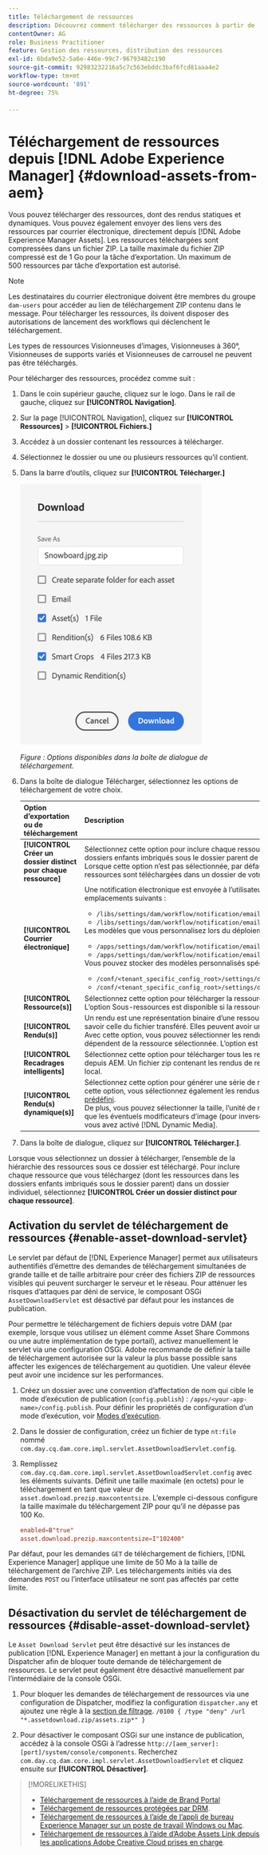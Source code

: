 ```yaml
---
title: Téléchargement de ressources
description: Découvrez comment télécharger des ressources à partir de [!DNL Adobe Experience Manager] et activer ou désactiver la fonctionnalité de téléchargement.
contentOwner: AG
role: Business Practitioner
feature: Gestion des ressources, distribution des ressources
exl-id: 6bda9e52-5a6e-446e-99c7-96793482c190
source-git-commit: 92983232216a5c7c563ebddc3baf6fcd81aaa4e2
workflow-type: tm+mt
source-wordcount: '891'
ht-degree: 75%

---
```


# Téléchargement de ressources depuis [!DNL Adobe Experience Manager] {#download-assets-from-aem}

Vous pouvez télécharger des ressources, dont des rendus statiques et dynamiques. Vous pouvez également envoyer des liens vers des ressources par courrier électronique, directement depuis [!DNL Adobe Experience Manager Assets]. Les ressources téléchargées sont compressées dans un fichier ZIP. La taille maximale du fichier ZIP compressé est de 1 Go pour la tâche d’exportation. Un maximum de 500 ressources par tâche d’exportation est autorisé.

>[!NOTE]
>
>Les destinataires du courrier électronique doivent être membres du groupe `dam-users` pour accéder au lien de téléchargement ZIP contenu dans le message. Pour télécharger les ressources, ils doivent disposer des autorisations de lancement des workflows qui déclenchent le téléchargement.

Les types de ressources Visionneuses d’images, Visionneuses à 360°, Visionneuses de supports variés et Visionneuses de carrousel ne peuvent pas être téléchargés.

Pour télécharger des ressources, procédez comme suit :

1. Dans le coin supérieur gauche, cliquez sur le logo. Dans le rail de gauche, cliquez sur **[!UICONTROL Navigation]**.
1. Sur la page [!UICONTROL Navigation], cliquez sur **[!UICONTROL Ressources]** > **[!UICONTROL Fichiers.]**
1. Accédez à un dossier contenant les ressources à télécharger.
1. Sélectionnez le dossier ou une ou plusieurs ressources qu’il contient.
1. Dans la barre d’outils, cliquez sur **[!UICONTROL Télécharger.]**

   ![Options disponibles lors du téléchargement de ressources à partir d’Experience Manager Assets](/help/assets/assets/asset-download1.png)

   *Figure : Options disponibles dans la boîte de dialogue de téléchargement.*

1. Dans la boîte de dialogue Télécharger, sélectionnez les options de téléchargement de votre choix.

   | Option d’exportation ou de téléchargement | Description |
   |---|---|
   | **[!UICONTROL Créer un dossier distinct pour chaque ressource]** | Sélectionnez cette option pour inclure chaque ressource que vous téléchargez (y compris les ressources dans des dossiers enfants imbriqués sous le dossier parent de la ressource) dans un dossier sur votre ordinateur local. Lorsque cette option n’est pas sélectionnée, par défaut, la hiérarchie de dossiers est ignorée et toutes les ressources sont téléchargées dans un dossier de votre ordinateur local. |
   | **[!UICONTROL Courrier électronique]** | Une notification électronique est envoyée à l’utilisateur. Les modèles standard d’email sont disponibles aux emplacements suivants :<ul><li>`/libs/settings/dam/workflow/notification/email/downloadasset`.</li><li>`/libs/settings/dam/workflow/notification/email/transientworkflowcompleted`.</li></ul> Les modèles que vous personnalisez lors du déploiement sont disponibles aux emplacements suivants : <ul><li>`/apps/settings/dam/workflow/notification/email/downloadasset`.</li><li>`/apps/settings/dam/workflow/notification/email/transientworkflowcompleted`.</li></ul>Vous pouvez stocker des modèles personnalisés spécifiques au client à ces emplacements :<ul><li>`/conf/<tenant_specific_config_root>/settings/dam/workflow/notification/email/downloadasset`.</li><li>`/conf/<tenant_specific_config_root>/settings/dam/workflow/notification/email/transientworkflowcompleted`.</li></ul> |
   | **[!UICONTROL Ressource(s)]** | Sélectionnez cette option pour télécharger la ressource dans son format d’origine sans aucun rendu.<br>L’option Sous-ressources est disponible si la ressource d’origine comporte des sous-ressources. |
   | **[!UICONTROL Rendu(s)]** | Un rendu est une représentation binaire d’une ressource. Les ressources possèdent une représentation principale, à savoir celle du fichier transféré. Elles peuvent avoir un nombre illimité de représentations. <br> Avec cette option, vous pouvez sélectionner les rendus que vous souhaitez télécharger. Les rendus disponibles dépendent de la ressource sélectionnée. L’option est disponible si la ressource comporte des rendus. |
   | **[!UICONTROL Recadrages intelligents]** | Sélectionnez cette option pour télécharger tous les rendus de recadrage intelligent de la ressource sélectionnée depuis AEM. Un fichier zip contenant les rendus de recadrage intelligent est créé et téléchargé sur votre ordinateur local. |
   | **[!UICONTROL Rendu(s) dynamique(s)]** | Sélectionnez cette option pour générer une série de rendus alternatifs en temps réel. Lorsque vous sélectionnez cette option, vous sélectionnez également les rendus à créer dynamiquement dans la liste [Paramètre d’image prédéfini](image-presets.md). <br>De plus, vous pouvez sélectionner la taille, l’unité de mesure, le format, l’espace colorimétrique, la résolution, ainsi que les éventuels modificateurs d’image (pour inverser l’image, par exemple). Cette option n’est disponible que si vous avez activé [!DNL Dynamic Media]. |

1. Dans la boîte de dialogue, cliquez sur **[!UICONTROL Télécharger.]**.

Lorsque vous sélectionnez un dossier à télécharger, l’ensemble de la hiérarchie des ressources sous ce dossier est téléchargé. Pour inclure chaque ressource que vous téléchargez (dont les ressources dans les dossiers enfants imbriqués sous le dossier parent) dans un dossier individuel, sélectionnez **[!UICONTROL Créer un dossier distinct pour chaque ressource]**.

## Activation du servlet de téléchargement de ressources {#enable-asset-download-servlet}

Le servlet par défaut de [!DNL Experience Manager] permet aux utilisateurs authentifiés d’émettre des demandes de téléchargement simultanées de grande taille et de taille arbitraire pour créer des fichiers ZIP de ressources visibles qui peuvent surcharger le serveur et le réseau. Pour atténuer les risques d’attaques par déni de service, le composant OSGi `AssetDownloadServlet` est désactivé par défaut pour les instances de publication.

Pour permettre le téléchargement de fichiers depuis votre DAM (par exemple, lorsque vous utilisez un élément comme Asset Share Commons ou une autre implémentation de type portail), activez manuellement le servlet via une configuration OSGi. Adobe recommande de définir la taille de téléchargement autorisée sur la valeur la plus basse possible sans affecter les exigences de téléchargement au quotidien. Une valeur élevée peut avoir une incidence sur les performances.

1. Créez un dossier avec une convention d’affectation de nom qui cible le mode d’exécution de publication (`config.publish`) : `/apps/<your-app-name>/config.publish`. Pour définir les propriétés de configuration d’un mode d’exécution, voir [Modes d’exécution](/help/sites-deploying/configure-runmodes.md#defining-configuration-properties-for-a-run-mode).
1. Dans le dossier de configuration, créez un fichier de type `nt:file` nommé `com.day.cq.dam.core.impl.servlet.AssetDownloadServlet.config`.
1. Remplissez `com.day.cq.dam.core.impl.servlet.AssetDownloadServlet.config` avec les éléments suivants. Définit une taille maximale (en octets) pour le téléchargement en tant que valeur de `asset.download.prezip.maxcontentsize`. L’exemple ci-dessous configure la taille maximale du téléchargement ZIP pour qu’il ne dépasse pas 100 Ko.

   ```conf
   enabled=B"true"
   asset.download.prezip.maxcontentsize=I"102400"
   ```

Par défaut, pour les demandes `GET` de téléchargement de fichiers, [!DNL Experience Manager] applique une limite de 50 Mo à la taille de téléchargement de l’archive ZIP. Les téléchargements initiés via des demandes `POST` ou l’interface utilisateur ne sont pas affectés par cette limite.

## Désactivation du servlet de téléchargement de ressources {#disable-asset-download-servlet}

Le `Asset Download Servlet` peut être désactivé sur les instances de publication [!DNL Experience Manager] en mettant à jour la configuration du Dispatcher afin de bloquer toute demande de téléchargement de ressources. Le servlet peut également être désactivé manuellement par l’intermédiaire de la console OSGi.

1. Pour bloquer les demandes de téléchargement de ressources via une configuration de Dispatcher, modifiez la configuration `dispatcher.any` et ajoutez une règle à la [section de filtrage](https://experienceleague.adobe.com/docs/experience-manager-dispatcher/using/configuring/dispatcher-configuration.html#defining-a-filter). `/0100 { /type "deny" /url "*.assetdownload.zip/assets.zip*" }`

1. Pour désactiver le composant OSGi sur une instance de publication, accédez à la console OSGi à l’adresse `http://[aem_server]:[port]/system/console/components`. Recherchez `com.day.cq.dam.core.impl.servlet.AssetDownloadServlet` et cliquez ensuite sur **[!UICONTROL Désactiver]**.

>[!MORELIKETHIS]
>
>* [Téléchargement de ressources à l’aide de Brand Portal](https://experienceleague.adobe.com/docs/experience-manager-brand-portal/using/download/brand-portal-download-assets.html)
>* [Téléchargement de ressources protégées par DRM](drm.md).
>* [Téléchargement de ressources à l’aide de l’appli de bureau Experience Manager sur un poste de travail Windows ou Mac](https://experienceleague.adobe.com/docs/experience-manager-desktop-app/using/using.html?lang=fr#download-assets).
>* [Téléchargement de ressources à l’aide d’Adobe Assets Link depuis les applications Adobe Creative Cloud prises en charge](https://helpx.adobe.com/fr/enterprise/using/manage-assets-using-adobe-asset-link.html).

